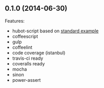 ## 0.1.0 (2014-06-30)

Features:

- hubot-script based on [standard example](https://github.com/hubot-scripts/hubot-example)
- coffeescript
- gulp
- coffeelint
- code coverage (istanbul)
- travis-ci ready
- coveralls ready
- mocha
- sinon
- power-assert
